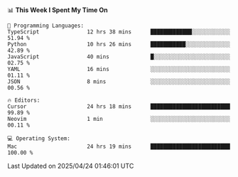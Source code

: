 <!--START_SECTION:waka-->
📊 **This Week I Spent My Time On** 

```text
💬 Programming Languages: 
TypeScript               12 hrs 38 mins      █████████████░░░░░░░░░░░░   51.94 % 
Python                   10 hrs 26 mins      ███████████░░░░░░░░░░░░░░   42.89 % 
JavaScript               40 mins             █░░░░░░░░░░░░░░░░░░░░░░░░   02.75 % 
YAML                     16 mins             ░░░░░░░░░░░░░░░░░░░░░░░░░   01.11 % 
JSON                     8 mins              ░░░░░░░░░░░░░░░░░░░░░░░░░   00.56 % 

🔥 Editors: 
Cursor                   24 hrs 18 mins      █████████████████████████   99.89 % 
Neovim                   1 min               ░░░░░░░░░░░░░░░░░░░░░░░░░   00.11 % 

💻 Operating System: 
Mac                      24 hrs 19 mins      █████████████████████████   100.00 % 
```


 Last Updated on 2025/04/24 01:46:01 UTC
<!--END_SECTION:waka-->
